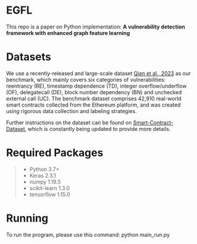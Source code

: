 # EGFL
This repo is a paper on Python implementation: **A vulnerability detection framework with enhanced graph feature learning**

# Datasets
We use a recently-released and large-scale dataset [Qian et al., 2023](https://dl.acm.org/doi/10.1145/3543507.3583367) as our benchmark, which mainly covers six categories of vulnerabilities: reentrancy (RE), timestamp dependence (TD), integer overflow/underflow (OF), delegatecall (DE), block number dependency (BN) and unchecked external call (UC). The benchmark dataset comprises 42,910 real-world smart contracts collected from the Ethereum platform, and was created using rigorous data collection and labeling strategies. 

Further instructions on the dataset can be found on [Smart-Contract-Dataset](https://github.com/Messi-Q/Smart-Contract-Dataset), which is constantly being updated to provide more details.

# Required Packages
> - Python 3.7+
> - Keras 2.3.1
> - numpy 1.19.5
> - scikit-learn 1.3.0
> - tensorflow 1.15.0


# Running
To run the program, please use this command: python main_run.py
